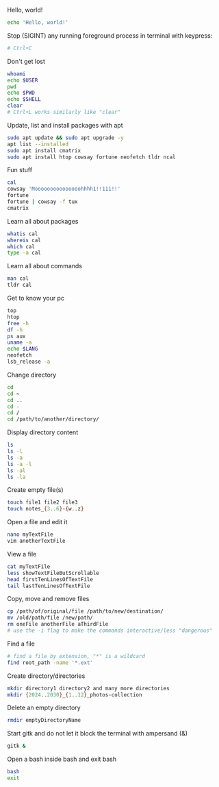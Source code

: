 Hello, world!
```bash
echo 'Hello, world!'
```

Stop (SIGINT) any running foreground process in terminal with keypress:
```bash
# Ctrl+C
```

Don't get lost
```bash
whoami
echo $USER
pwd
echo $PWD
echo $SHELL
clear
# Ctrl+L works similarly like "clear"
```

Update, list and install packages with apt
```bash
sudo apt update && sudo apt upgrade -y
apt list --installed
sudo apt install cmatrix
sudo apt install htop cowsay fortune neofetch tldr ncal
```

Fun stuff
```bash
cal
cowsay 'Mooooooooooooooohhhh1!!111!!'
fortune
fortune | cowsay -f tux
cmatrix
```

Learn all about packages
```bash
whatis cal
whereis cal
which cal
type -a cal
```

Learn all about commands
```bash
man cal
tldr cal
```

Get to know your pc
```bash
top
htop
free -h
df -h
ps aux
uname -a
echo $LANG
neofetch
lsb_release -a
```

Change directory
```bash
cd
cd ~
cd ..
cd -
cd /
cd /path/to/another/directory/
```



Display directory content
```bash
ls
ls -l
ls -a
ls -a -l
ls -al
ls -la
```

Create empty file(s)
```bash
touch file1 file2 file3
touch notes_{3..6}-{w..z}
```

Open a file and edit it
```bash
nano myTextFile
vim anotherTextFile
```

View a file
```bash
cat myTextFile
less showTextFileButScrollable
head firstTenLinesOfTextFile
tail lastTenLinesOfTextFile
```

Copy, move and remove files
```bash
cp /path/of/original/file /path/to/new/destination/
mv /old/path/file /new/path/
rm oneFile anotherFile aThirdFile
# use the -i flag to make the commands interactive/less "dangerous"
```

Find a file
```bash
# find a file by extension, "*" is a wildcard
find root_path -name '*.ext'
```

Create directory/directories
```bash
mkdir directory1 directory2 and many more directories
mkdir {2024..2030}_{1..12}_photos-collection
```

Delete an empty directory
```bash
rmdir emptyDirectoryName 
```

Start gitk and do not let it block the terminal with ampersand (&)
```bash
gitk &
```

Open a bash inside bash and exit bash
```bash
bash
exit
```
